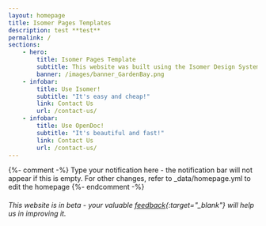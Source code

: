```yaml
---
layout: homepage
title: Isomer Pages Templates
description: test **test**
permalink: /
sections:
    - hero:
        title: Isomer Pages Template
        subtitle: This website was built using the Isomer Design System and Jekyll
        banner: /images/banner_GardenBay.png
    - infobar:
        title: Use Isomer!
        subtitle: "It's easy and cheap!"
        link: Contact Us
        url: /contact-us/
    - infobar:
        title: Use OpenDoc!
        subtitle: "It's beautiful and fast!"
        link: Contact Us
        url: /contact-us/
---
```

{%- comment -%} Type your notification here - the notification bar will not appear if this is empty. For other changes, refer to _data/homepage.yml to edit the homepage {%- endcomment -%}
###### This website is in beta - your valuable [feedback]({{site.feedback_form_url}}){:target="_blank"} will help us in improving it.